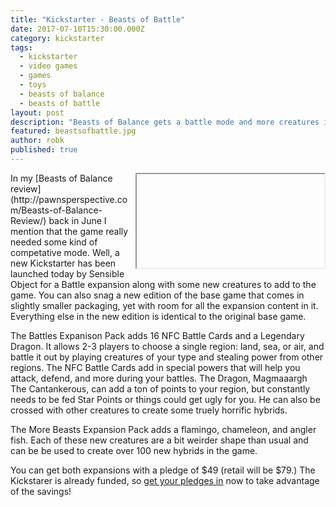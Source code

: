 ```yaml
---
title: "Kickstarter - Beasts of Battle"
date: 2017-07-10T15:30:00.000Z
category: kickstarter
tags:
  - kickstarter
  - video games
  - games
  - toys
  - beasts of balance
  - beasts of battle
layout: post
description: "Beasts of Balance gets a battle mode and more creatures in a new Kickstarter campaign."
featured: beastsofbattle.jpg
author: robk
published: true
---
```

<iframe style="float:right;margin-left:10px">src="https://www.kickstarter.com/projects/sensibleobject/beasts-of-balance-new-edition-and-battles-expansio/widget/card.html?v=2" width="220" height="420" frameborder="0" scrolling="no"></iframe>
In my [Beasts of Balance review](http://pawnsperspective.com/Beasts-of-Balance-Review/) back in June I mention that the game really needed some kind of competative mode. Well, a new Kickstarter has been launched today by Sensible Object for a Battle expansion along with some new creatures to add to the game. You can also snag a new edition of the base game that comes in slightly smaller packaging, yet with room for all the expansion content in it. Everything else in the new edition is identical to the original base game.

The Battles Expanison Pack adds 16 NFC Battle Cards and a Legendary Dragon. It allows 2-3 players to choose a single region: land, sea, or air, and battle it out by playing creatures of your type and stealing power from other regions. The NFC Battle Cards add in special powers that will help you attack, defend, and more during your battles. The Dragon, Magmaaargh The Cantankerous, can add a ton of points to your region, but constantly needs to be fed Star Points or things could get ugly for you. He can also be crossed with other creatures to create some truely horrific hybrids.

The More Beasts Expansion Pack adds a flamingo, chameleon, and angler fish. Each of these new creatures are a bit weirder shape than usual and can be be used to create over 100 new hybrids in the game.

You can get both expansions with a pledge of $49 (retail will be $79.) The Kickstarer is already funded, so [get your pledges in](https://www.kickstarter.com/projects/sensibleobject/beasts-of-balance-new-edition-and-battles-expansio#) now to take advantage of the savings!